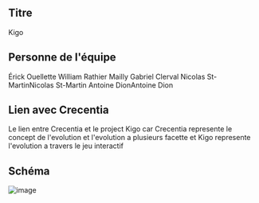 ## Titre
Kigo
## Personne de l'équipe
Érick Ouellette
William Rathier Mailly
Gabriel Clerval
Nicolas St-MartinNicolas St-Martin
Antoine DionAntoine Dion
## Lien avec Crecentia
Le lien entre Crecentia et le project Kigo car Crecentia represente le concept de l'evolution et l'evolution a plusieurs facette et Kigo represente l'evolution a travers le jeu interactif

## Schéma

![image](/image/kigo_plantation.png)

